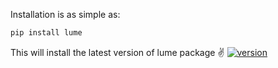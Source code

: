 Installation is as simple as:

```bash
pip install lume
```

This will install the latest version of lume package ✌️ [![version](https://img.shields.io/github/release/alice-biometrics/lume/all.svg)](https://github.com/alice-biometrics/lume/releases) 
